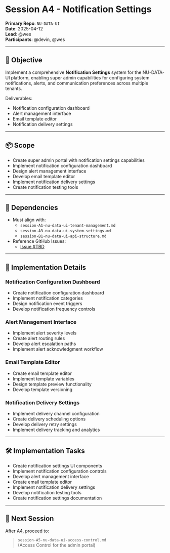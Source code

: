 # Session A4 - Notification Settings

**Primary Repo**: `NU-DATA-UI`  
**Date**: 2025-04-12  
**Lead**: @wes  
**Participants**: @devin, @wes

---

## 🎯 Objective

Implement a comprehensive **Notification Settings** system for the NU-DATA-UI platform, enabling super admin capabilities for configuring system notifications, alerts, and communication preferences across multiple tenants.

Deliverables:
- Notification configuration dashboard
- Alert management interface
- Email template editor
- Notification delivery settings

---

## 📦 Scope

- Create super admin portal with notification settings capabilities
- Implement notification configuration dashboard
- Design alert management interface
- Develop email template editor
- Implement notification delivery settings
- Create notification testing tools

---

## 🔗 Dependencies

- Must align with:
  - `session-A1-nu-data-ui-tenant-management.md`
  - `session-A3-nu-data-ui-system-settings.md`
  - `session-B1-nu-data-ui-api-structure.md`
- Reference GitHub Issues:
  - [Issue #TBD](https://github.com/nu-gui/NU-DATA-UI/issues)

---

## 🧠 Implementation Details

### Notification Configuration Dashboard
- Create notification configuration dashboard
- Implement notification categories
- Design notification event triggers
- Develop notification frequency controls

### Alert Management Interface
- Implement alert severity levels
- Create alert routing rules
- Develop alert escalation paths
- Implement alert acknowledgment workflow

### Email Template Editor
- Create email template editor
- Implement template variables
- Design template preview functionality
- Develop template versioning

### Notification Delivery Settings
- Implement delivery channel configuration
- Create delivery scheduling options
- Develop delivery retry settings
- Implement delivery tracking and analytics

---

## 🛠️ Implementation Tasks

- Create notification settings UI components
- Implement notification configuration controls
- Develop alert management interface
- Create email template editor
- Implement notification delivery settings
- Develop notification testing tools
- Create notification settings documentation

---

## 🚀 Next Session

After A4, proceed to:
> `session-A5-nu-data-ui-access-control.md`  
> (Access Control for the admin portal)
